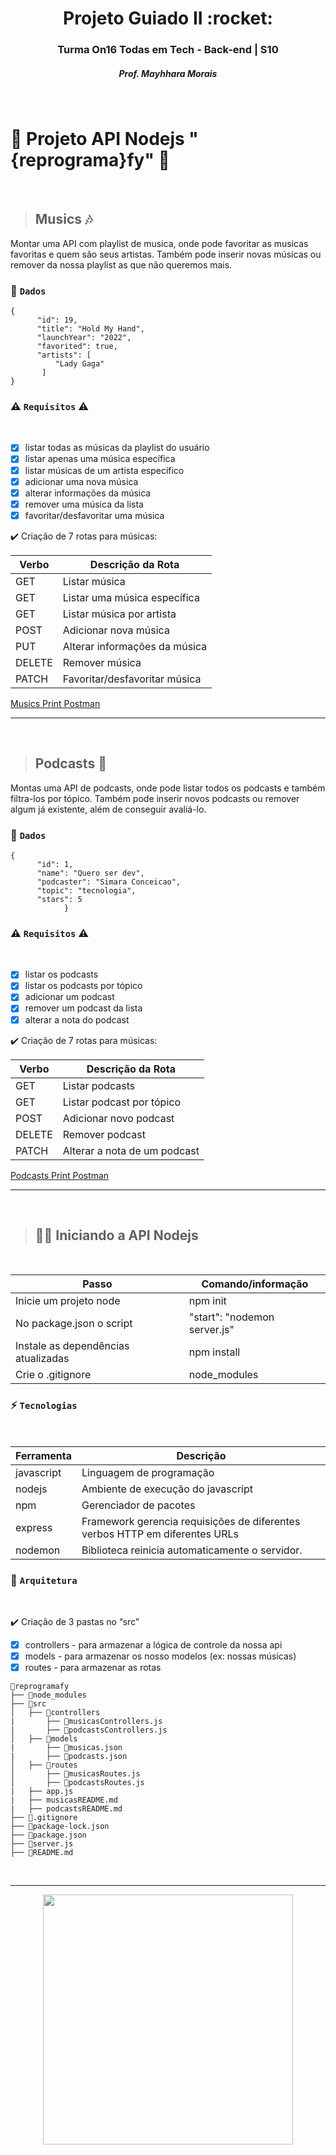 <h1 align="center">  Projeto Guiado II :rocket: </h1>
<h3 align="center">  Turma On16 Todas em Tech - Back-end | S10  </h3>
<h5 align="center">  Prof. Mayhhara Morais  </h5> <br>

# :rainbow: Projeto API Nodejs "{reprograma}fy" :vulcan_salute:

</br>

> ## Musics 	:notes:

Montar uma API com playlist de musica, onde pode favoritar as musicas favoritas e quem são seus artistas. Também pode inserir novas músicas ou remover da nossa playlist as que não queremos mais. 

### :game_die: `Dados`

```
{
      "id": 19,
      "title": "Hold My Hand",
      "launchYear": "2022",
      "favorited": true,
      "artists": [
          "Lady Gaga"
       ]
}
```

### :warning: `Requisitos` :warning:
</br>

- [x] listar todas as músicas da playlist do usuário
- [x] listar apenas uma música específica
- [x] listar  músicas de um artista específico
- [x] adicionar uma nova música
- [x] alterar informações da música
- [x] remover uma música da lista
- [x] favoritar/desfavoritar uma música

:heavy_check_mark: Criação de 7 rotas para músicas:

| Verbo  | Descrição da Rota                      |
| ------ | ---------------------------------------|
| GET    | Listar música                          |
| GET    | Listar uma música específica           |
| GET    | Listar música por artista              |
| POST   | Adicionar nova música                  |
| PUT    | Alterar informações da música          |
| DELETE | Remover música                         |
| PATCH  | Favoritar/desfavoritar música          |

[Musics Print Postman](https://github.com/camisarp/ProjetoBuscarLivros_S5_Reprograma/tree/main/controllers)

----

<br>

> ## Podcasts :microphone:

Montas uma API de podcasts, onde pode listar todos os podcasts e também filtra-los por tópico. Também pode inserir novos podcasts ou remover algum já existente, além de conseguir avaliá-lo.
<br>

### :game_die: `Dados`

```
{
      "id": 1,
      "name": "Quero ser dev",
      "podcaster": "Simara Conceicao",
      "topic": "tecnologia",
      "stars": 5
            }
```

### :warning: `Requisitos` :warning:
</br>

- [x] listar os podcasts
- [x] listar os podcasts por tópico
- [x] adicionar um podcast
- [x] remover um podcast da lista
- [x] alterar a nota do podcast

:heavy_check_mark: Criação de 7 rotas para músicas:

| Verbo  | Descrição da Rota                      |
| ------ | ---------------------------------------|
| GET    | Listar podcasts                        |
| GET    | Listar podcast por tópico              |
| POST   | Adicionar novo podcast                 |
| DELETE | Remover podcast                        |
| PATCH  | Alterar a nota de um podcast           |

[Podcasts Print Postman](https://github.com/camisarp/ProjetoBuscarLivros_S5_Reprograma/tree/main/controllers)

----

<br>

> ## :mage_woman: Iniciando a API Nodejs
</br>

| Passo | Comando/informação       |
| --------- | ----------- |
| Inicie um projeto node | npm init |
| No package.json o script | "start": "nodemon server.js" |
| Instale as dependências atualizadas   | npm install |
| Crie o .gitignore     | node_modules |


### :zap: `Tecnologias`
</br>

| Ferramenta | Descrição |
| --- | --- |
| javascript | Linguagem de programação |
| nodejs | Ambiente de execução do javascript|
| npm | Gerenciador de pacotes|
| express |  Framework gerencia requisições de diferentes verbos HTTP em diferentes URLs|
| nodemon |  Biblioteca reinicia automaticamente o servidor. |

  
### :triangular_ruler: `Arquitetura` 
</br>

:heavy_check_mark: Criação de 3 pastas no “src”

- [x] controllers - para armazenar a lógica de controle da nossa api
- [x] models - para armazenar os nosso modelos (ex: nossas músicas)
- [x] routes - para armazenar as rotas
 
```
📁reprogramafy
├── 📁node_modules
├── 📁src
│   ├── 📁controllers
|       ├── 📄musicasControllers.js
|       ├── 📄podcastsControllers.js
│   ├── 📁models
|       ├── 📄musicas.json
|       ├── 📄podcasts.json
│   ├── 📁routes
│       ├── 📄musicasRoutes.js
│       ├── 📄podcastsRoutes.js
|   ├── app.js
|   ├── musicasREADME.md
|   ├── podcastsREADME.md
├── 📄.gitignore
├── 📄package-lock.json
├── 📄package.json
├── 📄server.js
├── 📄README.md
```
</br>

----

<p align="center">
  <img src="https://user-images.githubusercontent.com/84551213/171315925-9e44d438-7b33-4301-b420-7f5da30a7531.gif" width= "400px"/>
</p>
